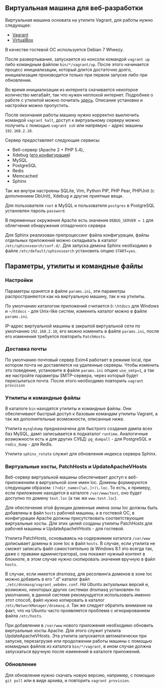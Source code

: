 ## Виртуальная машина для веб-разработки

Виртуальная машина основата на утилите Vagrant, для работы нужно следующее:
 - [Vagrant](http://www.vagrantup.com/downloads.html)
 - [VirtualBox](https://www.virtualbox.org/wiki/Downloads)

В качестве гостевой ОС используется Debian 7 Wheezy.

После развертывания, запускается из консоли командой `vagrant up` либо командным файлом `bin/*/vagrant/up`.
После этого начинается процесс инициализации, который длится достаточно долго, инициализация производится
только при первом запуске либо при обновлении.

Во время инициализации из интернета скачивается некоторое количество мегабайт, так что нужен неплохой интернет.
Подробнее о работе с утилитой можно почитать [здесь](http://habrahabr.ru/post/113354/). Описание установки
и настройки можно пропустить.

После окончания работы машину нужно корректно выключить командой `vagrant halt`, доступ к виртуальному серверу можно
получить с помощью `vagrant ssh` или напрямую - адрес машины `192.168.2.10`.

Сервер предоставляет следующие сервисы:
 - Веб-сервер (Apache 2 + PHP 5.4),
 - Xdebug ([его конфигурация](https://github.com/Andre-487/VagrantWebdev/blob/master/provision/data/php/xdebug.ini))
 - MySQL
 - PostgreSQL
 - Redis
 - Memcached
 - Sphinx
 
Так же внутри настроены SQLite, Vim, Python PIP, PHP Pear, PHPUnit (с дополнением DbUnit), Xdebug
и другие приятные вещи.

Для пользователя `root` в MySQL и пользователя `postgres` в PostgreSQL установлен пароль `password`.

В переменных окружения Apache есть значение `DEBUG_SERVER = 1` для облегчения обнаружения отладочного сервера

Для Sphinx реализован препроцессинг файла конфигурации, файлы отдельных приложений можно складывать в каталог
`/etc/sphinxsearch/conf.d/`.
Для запуска демона Sphinx необходимо в файле `/etc/default/sphinxsearch` установить опцию `START=yes`.


## Параметры, утилиты и командные файлы
### Настройки
Параметры хранятся в файле `params.ini`, эти параметры распространяются как на виртуальную машину, так и на утилиты.

По умолчанию каталогом приложений считается `D:\htdocs` для Windows и `~/htdocs` - для Unix-like систем,
изменить каталог можно в файле `params.ini`.

IP-адрес виртуальной машины в закрытой виртуальной сети по умолчанию `192.168.2.10`, его можно изменить в файле
`params.ini`, после его изменения требуется повторить `PatchHosts`.

### Доставка почты
По умолчанию почтовый сервер Exim4 работает в режиме local, при котором почта не доставляется на удаленные серверы.
Чтобы изменить это поведение, установите в файле `params.ini` опцию `use_smtp=1`, а так же настройте параметры
SMTP-сервера, через который будет пересылаться почта. После этого необходимо повторить `vagrant provision`

### Утилиты и командные файлы
В каталоге `bin` находятся утилиты и командные файлы. Они обеспечивают быстрый доступ к базовым командам утилиты Vagrant,
а так же дополнительные возможности, описанные ниже.

Утилита `mysqldump` предназначена для быстрого создания дампа всех баз MySQL,
дамп записывается в подкаталог `runtime`.
Аналогичные возможности есть и для других СУБД: `pg_dumpall` - для PostgreSQL и `redis_dump` - для Redis.

Утилита `sphinx_rotate` служит для обновления индекса сервера Sphinx.

### Виртуальные хосты, PatchHosts и UpdateApacheVHosts
Веб-сервер виртуальной машины обеспечивает доступ к веб-приложениям в виртуальной зоне имен loc.
Домены формируются следующим образом: `(?<dir_name>[\w\.]+)\.loc`. То есть, к примеру, если приложение находится
в каталоге `/var/www/test`, оно будет доступно по домену `test.loc` (а так же `www.test.loc`).

Для обеспечения этой функции доменные имена зоны loc должны быть добавлены в файл `hosts` рабочей машины,
а в гостевой ОС, в конфигурации Apache должны присутствовать соответствующие виртуальные хосты. Для этих целей
созданы утилиты PatchHosts для рабочей машины и UpdateApacheVHosts - для гостевой.

Утилита PatchHosts, основываясь на содержимим каталога `/var/www` дописывает домены в зоне loc в файл `hosts`.
В случае, если утилита не сможет записать файл самостоятельно (в Windows 8.1 это всегда так, даже с правами администратора),
она покажет нужный контент в блокноте, в этом случае нужно скопировать значения вручную в файл `hosts`.

В случае, если имеется *dnsmasq*, для ресолвинга доменов в зоне loc можно добавить в его ".d" каталог файл
`./etc/dnsmasq/vagrant_webdev.conf`. *На Ubuntu* актуальных версий и, возможно, некоторых других системах dnsmasq установлен
по умолчанию, в данной системе рекомундуется использовать именно этот способ, файл нужно копировать в каталог
`/etc/NetworkManager/dnsmasq.d`.
Так же следует обратить внимание на факт, что на Ubuntu часто проявляется проблема с игнорированием файла `/etc/hosts`.

При добавлении в `/var/www` нового приложения необходимо обновить виртуальные хосты Apache.
Для этого служит утилита UpdateApacheVHosts. Эта утилита запускается автоматически при запуске, перезагрузке
или продолжении работы машины с помощью командных файлов из каталога `bin/*/vagrant`, в ином случае должна запускаться
вручную после изменений в каталоге приложений.

### Обновление
Для обновления нужно скачать новую версию, например, с помощью `git pull` или в виде архива,
и повторить `vagrant provision`.
